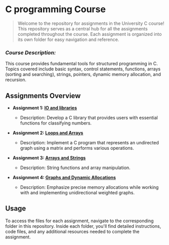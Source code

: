 # C programming Course 

> Welcome to the repository for assignments in the University C course! <br />
> This repository serves as a central hub for all the assignments completed throughout the course. Each assignment is organized into its own folder for easy navigation and reference.

### *Course Description:*
This course provides fundamental tools for structured programming in C. Topics covered include basic syntax, control statements, functions, arrays (sorting and searching), strings, pointers, dynamic memory allocation, and recursion.

## Assignments Overview

- **Assignment 1: [IO and libraries](https://github.com/TalorLangnas/C/tree/main/IO%20and%20libraries)**
   - Description: Develop a C library that provides users with essential functions for classifying numbers.

- **Assignment 2: [Loops and Arrays](https://github.com/TalorLangnas/C/tree/main/loops%20and%20arrays)**
   - Description: Implement a C program that represents an undirected graph using a matrix and performs various operations.

- **Assignment 3:  [Arrays and Strings](https://github.com/TalorLangnas/C/tree/main/arrays_and_strings)**
   - Description: String functions and array manipulation.

- **Assignment 4: [Graphs and Dynamic Allocations](https://github.com/TalorLangnas/C/tree/main/graphs%20and%20dynamic%20allocations)**
   - Description: Emphasize precise memory allocations while working with and implementing unidirectional weighted graphs.

## Usage

To access the files for each assignment, navigate to the corresponding folder in this repository. Inside each folder, you'll find detailed instructions, code files, and any additional resources needed to complete the assignment.
